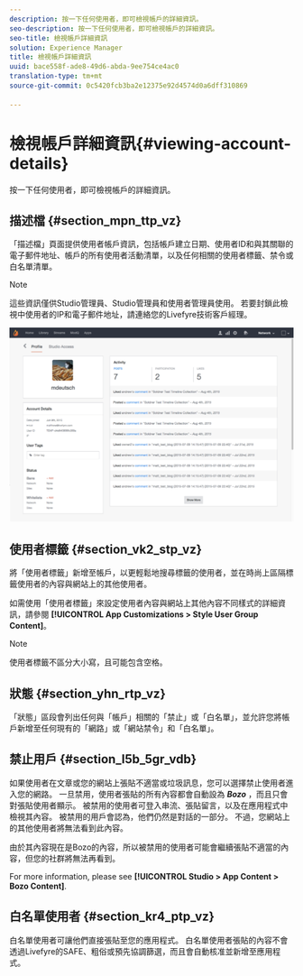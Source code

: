 ```yaml
---
description: 按一下任何使用者，即可檢視帳戶的詳細資訊。
seo-description: 按一下任何使用者，即可檢視帳戶的詳細資訊。
seo-title: 檢視帳戶詳細資訊
solution: Experience Manager
title: 檢視帳戶詳細資訊
uuid: bace558f-ade8-49d6-abda-9ee754ce4ac0
translation-type: tm+mt
source-git-commit: 0c5420fcb3ba2e12375e92d4574d0a6dff310869

---
```



# 檢視帳戶詳細資訊{#viewing-account-details}

按一下任何使用者，即可檢視帳戶的詳細資訊。

## 描述檔 {#section_mpn_ttp_vz}

「描述檔」頁面提供使用者帳戶資訊，包括帳戶建立日期、使用者ID和與其關聯的電子郵件地址、帳戶的所有使用者活動清單，以及任何相關的使用者標籤、禁令或白名單清單。

>[!NOTE]
>
>這些資訊僅供Studio管理員、Studio管理員和使用者管理員使用。 若要封鎖此檢視中使用者的IP和電子郵件地址，請連絡您的Livefyre技術客戶經理。

![](assets/UsersProfile-1024x699.png)

## 使用者標籤 {#section_vk2_stp_vz}

將「使用者標籤」新增至帳戶，以更輕鬆地搜尋標籤的使用者，並在時尚上區隔標籤使用者的內容與網站上的其他使用者。

如需使用「使用者標籤」來設定使用者內容與網站上其他內容不同樣式的詳細資訊，請參閱 **[!UICONTROL App Customizations > Style User Group Content]**。

>[!NOTE]
>
>使用者標籤不區分大小寫，且可能包含空格。

## 狀態 {#section_yhn_rtp_vz}

「狀態」區段會列出任何與「帳戶」相關的「禁止」或「白名單」，並允許您將帳戶新增至任何現有的「網路」或「網站禁令」和「白名單」。

## 禁止用戶 {#section_l5b_5gr_vdb}

如果使用者在文章或您的網站上張貼不適當或垃圾訊息，您可以選擇禁止使用者進入您的網路。 一旦禁用，使用者張貼的所有內容都會自動設為 ***Bozo*** ，而且只會對張貼使用者顯示。 被禁用的使用者可登入串流、張貼留言，以及在應用程式中檢視其內容。 被禁用的用戶會認為，他們仍然是對話的一部分。 不過，您網站上的其他使用者將無法看到此內容。

由於其內容現在是Bozo的內容，所以被禁用的使用者可能會繼續張貼不適當的內容，但您的社群將無法再看到。

For more information, please see **[!UICONTROL Studio > App Content > Bozo Content]**.

## 白名單使用者 {#section_kr4_ptp_vz}

白名單使用者可讓他們直接張貼至您的應用程式。 白名單使用者張貼的內容不會透過Livefyre的SAFE、粗俗或預先協調篩選，而且會自動核准並新增至應用程式。
